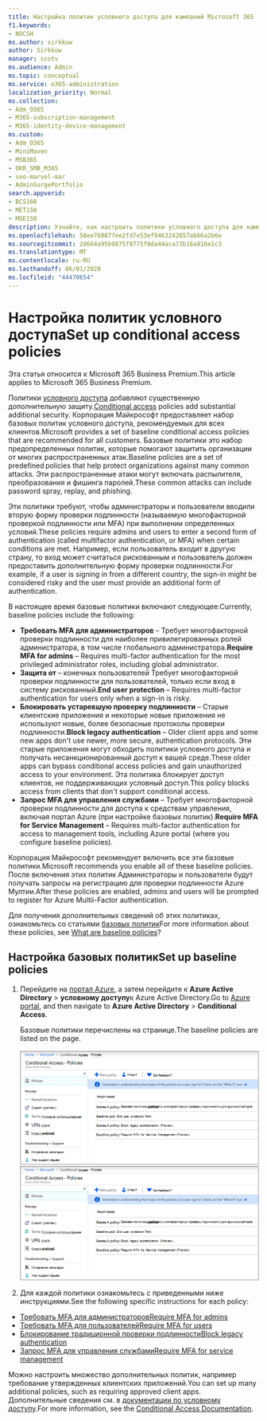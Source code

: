```yaml
---
title: Настройка политик условного доступа для кампаний Microsoft 365
f1.keywords:
- NOCSH
ms.author: sirkkuw
author: Sirkkuw
manager: scotv
ms.audience: Admin
ms.topic: conceptual
ms.service: o365-administration
localization_priority: Normal
ms.collection:
- Adm_O365
- M365-subscription-management
- M365-identity-device-management
ms.custom:
- Adm_O365
- MiniMaven
- MSB365
- OKR_SMB_M365
- seo-marvel-mar
- AdminSurgePortfolio
search.appverid:
- BCS160
- MET150
- MOE150
description: Узнайте, как настроить политики условного доступа для кампаний Microsoft 365, чтобы добавить существенную дополнительную защиту.
ms.openlocfilehash: 58ee760877ee2fd7e53ef9463242657ab66a2b6e
ms.sourcegitcommit: 2d664a95b9875f0775f0da44aca73b16a816e1c3
ms.translationtype: MT
ms.contentlocale: ru-RU
ms.lasthandoff: 06/01/2020
ms.locfileid: "44470654"
---
```

# <a name="set-up-conditional-access-policies"></a><span data-ttu-id="121f2-103">Настройка политик условного доступа</span><span class="sxs-lookup"><span data-stu-id="121f2-103">Set up conditional access policies</span></span>

<span data-ttu-id="121f2-104">Эта статья относится к Microsoft 365 Business Premium.</span><span class="sxs-lookup"><span data-stu-id="121f2-104">This article applies to Microsoft 365 Business Premium.</span></span>

<span data-ttu-id="121f2-105">Политики [условного доступа](https://docs.microsoft.com/azure/active-directory/conditional-access/overview) добавляют существенную дополнительную защиту.</span><span class="sxs-lookup"><span data-stu-id="121f2-105">[Conditional access](https://docs.microsoft.com/azure/active-directory/conditional-access/overview) policies add substantial additional security.</span></span> <span data-ttu-id="121f2-106">Корпорация Майкрософт предоставляет набор базовых политик условного доступа, рекомендуемых для всех клиентов.</span><span class="sxs-lookup"><span data-stu-id="121f2-106">Microsoft provides a set of baseline conditional access policies that are recommended for all customers.</span></span> <span data-ttu-id="121f2-107">Базовые политики это набор предопределенных политик, которые помогают защитить организации от многих распространенных атак.</span><span class="sxs-lookup"><span data-stu-id="121f2-107">Baseline policies are a set of predefined policies that help protect organizations against many common attacks.</span></span> <span data-ttu-id="121f2-108">Эти распространенные атаки могут включать распылителя, преобразования и фишинга паролей.</span><span class="sxs-lookup"><span data-stu-id="121f2-108">These common attacks can include password spray, replay, and phishing.</span></span>

<span data-ttu-id="121f2-109">Эти политики требуют, чтобы администраторы и пользователи вводили вторую форму проверки подлинности (называемую многофакторной проверкой подлинности или MFA) при выполнении определенных условий.</span><span class="sxs-lookup"><span data-stu-id="121f2-109">These policies require admins and users to enter a second form of authentication (called multifactor authentication, or MFA) when certain conditions are met.</span></span> <span data-ttu-id="121f2-110">Например, если пользователь входит в другую страну, то вход может считаться рискованным и пользователь должен предоставить дополнительную форму проверки подлинности.</span><span class="sxs-lookup"><span data-stu-id="121f2-110">For example, if a user is signing in from a different country, the sign-in might be considered risky and the user must provide an additional form of authentication.</span></span> 

<span data-ttu-id="121f2-111">В настоящее время базовые политики включают следующее:</span><span class="sxs-lookup"><span data-stu-id="121f2-111">Currently, baseline policies include the following:</span></span>
- <span data-ttu-id="121f2-112">**Требовать MFA для администраторов** &ndash; Требует многофакторной проверки подлинности для наиболее привилегированных ролей администратора, в том числе глобального администратора.</span><span class="sxs-lookup"><span data-stu-id="121f2-112">**Require MFA for admins** &ndash; Requires multi-factor authentication for the most privileged administrator roles, including global administrator.</span></span>
- <span data-ttu-id="121f2-113">**Защита от** &ndash; конечных пользователей Требует многофакторной проверки подлинности для пользователей, только если вход в систему рискованный.</span><span class="sxs-lookup"><span data-stu-id="121f2-113">**End user protection** &ndash; Requires multi-factor authentication for users only when a sign-in is risky.</span></span> 
- <span data-ttu-id="121f2-114">**Блокировать устаревшую проверку подлинности** &ndash; Старые клиентские приложения и некоторые новые приложения не используют новые, более безопасные протоколы проверки подлинности.</span><span class="sxs-lookup"><span data-stu-id="121f2-114">**Block legacy authentication** &ndash; Older client apps and some new apps don't use newer, more secure, authentication protocols.</span></span> <span data-ttu-id="121f2-115">Эти старые приложения могут обходить политики условного доступа и получать несанкционированный доступ к вашей среде.</span><span class="sxs-lookup"><span data-stu-id="121f2-115">These older apps can bypass conditional access policies and gain unauthorized access to your environment.</span></span> <span data-ttu-id="121f2-116">Эта политика блокирует доступ клиентов, не поддерживающих условный доступ.</span><span class="sxs-lookup"><span data-stu-id="121f2-116">This policy blocks access from clients that don't support conditional access.</span></span> 
- <span data-ttu-id="121f2-117">**Запрос MFA для управления службами** &ndash; Требует многофакторной проверки подлинности для доступа к средствам управления, включая портал Azure (при настройке базовых политик).</span><span class="sxs-lookup"><span data-stu-id="121f2-117">**Require MFA for Service Management** &ndash; Requires multi-factor authentication for access to management tools, including Azure portal (where you configure baseline policies).</span></span> 

<span data-ttu-id="121f2-118">Корпорация Майкрософт рекомендует включить все эти базовые политики.</span><span class="sxs-lookup"><span data-stu-id="121f2-118">Microsoft recommends you enable all of these baseline policies.</span></span> <span data-ttu-id="121f2-119">После включения этих политик Администраторы и пользователи будут получать запросы на регистрацию для проверки подлинности Azure Мултии.</span><span class="sxs-lookup"><span data-stu-id="121f2-119">After these policies are enabled, admins and users will be prompted to register for Azure Multii-Factor authentication.</span></span>

<span data-ttu-id="121f2-120">Для получения дополнительных сведений об этих политиках, ознакомьтесь со статьями [базовых политик](https://docs.microsoft.com/azure/active-directory/conditional-access/concept-baseline-protection)</span><span class="sxs-lookup"><span data-stu-id="121f2-120">For more information about these policies, see [What are baseline policies](https://docs.microsoft.com/azure/active-directory/conditional-access/concept-baseline-protection)?</span></span>


## <a name="set-up-baseline-policies"></a><span data-ttu-id="121f2-121">Настройка базовых политик</span><span class="sxs-lookup"><span data-stu-id="121f2-121">Set up baseline policies</span></span>

1. <span data-ttu-id="121f2-122">Перейдите на [портал Azure](https://portal.azure.com), а затем перейдите к **Azure Active Directory** \> **условному доступу**к Azure Active Directory.</span><span class="sxs-lookup"><span data-stu-id="121f2-122">Go to [Azure portal](https://portal.azure.com), and then navigate to **Azure Active Directory** \> **Conditional Access**.</span></span>
    
    <span data-ttu-id="121f2-123">Базовые политики перечислены на странице.</span><span class="sxs-lookup"><span data-stu-id="121f2-123">The baseline policies are listed on the page.</span></span> <br/> <br/>
    <span data-ttu-id="121f2-124">![Страница, на которой перечисляются базовые политики для условного доступа.](../media/baslinepolicies.png)</span><span class="sxs-lookup"><span data-stu-id="121f2-124">![Page that lists baseline policies for conditional access.](../media/baslinepolicies.png)</span></span>
1. <span data-ttu-id="121f2-125">Для каждой политики ознакомьтесь с приведенными ниже инструкциями.</span><span class="sxs-lookup"><span data-stu-id="121f2-125">See the following specific instructions for each policy:</span></span>

  - [<span data-ttu-id="121f2-126">Требовать MFA для администраторов</span><span class="sxs-lookup"><span data-stu-id="121f2-126">Require MFA for admins</span></span>](https://docs.microsoft.com/azure/active-directory/conditional-access/howto-baseline-protect-administrators)
- [<span data-ttu-id="121f2-127">Требовать MFA для пользователей</span><span class="sxs-lookup"><span data-stu-id="121f2-127">Require MFA for users</span></span>](https://docs.microsoft.com/azure/active-directory/conditional-access/howto-baseline-protect-end-users)  
 - [<span data-ttu-id="121f2-128">Блокирование традиционной проверки подлинности</span><span class="sxs-lookup"><span data-stu-id="121f2-128">Block legacy authentication</span></span>](https://docs.microsoft.com/azure/active-directory/conditional-access/howto-baseline-protect-legacy-auth)
  - [<span data-ttu-id="121f2-129">Запрос MFA для управления службами</span><span class="sxs-lookup"><span data-stu-id="121f2-129">Require MFA for service management</span></span>](https://docs.microsoft.com/azure/active-directory/conditional-access/howto-baseline-protect-azure)

<span data-ttu-id="121f2-130">Можно настроить множество дополнительных политик, например требование утвержденных клиентских приложений.</span><span class="sxs-lookup"><span data-stu-id="121f2-130">You can set up many additional policies, such as requiring approved client apps.</span></span> <span data-ttu-id="121f2-131">Дополнительные сведения см. в [документации по условному доступу](https://docs.microsoft.com/azure/active-directory/conditional-access/).</span><span class="sxs-lookup"><span data-stu-id="121f2-131">For more information, see the [Conditional Access Documentation](https://docs.microsoft.com/azure/active-directory/conditional-access/).</span></span>
